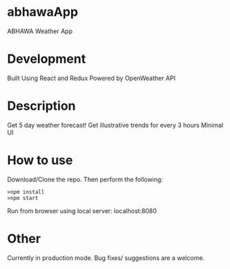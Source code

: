 # abhawaApp
ABHAWA Weather App

# Development
Built Using React and Redux
Powered by OpenWeather API

# Description
Get 5 day weather forecast!
Get illustrative trends for every 3 hours
Minimal UI

# How to use
Download/Clone the repo. Then perform the following:
```
>npm install
>npm start

```

Run from browser using local server: localhost:8080

# Other
Currently in production mode.
Bug fixes/ suggestions are a welcome.



